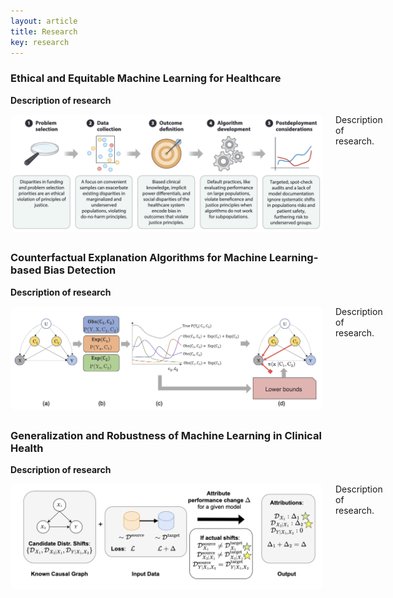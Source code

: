 ```yaml
---
layout: article
title: Research
key: research
---
```



<style>
  .publication {
    display: flex;
    margin-bottom: 30px;
  }

  .publication img {
    width: 500px;
    margin-right: 20px;
    border-radius: 10px;
  }

  .publication .text {
    flex: 1;
  }

  @media (max-width: 800px) {
    .publication {
      flex-direction: column;
    }

    .publication img {
      margin-right: 0;
      margin-bottom: 10px;
      border-radius: 10px;
    }
  }
</style>

<h3>Ethical and Equitable Machine Learning for Healthcare</h3>

<strong>Description of research </strong><br>

<div class="publication">
  <img src="assets/images/chen_annual_2021.png" alt="Publication Image 1" />
  <div class="text">
    Description of research.
  </div>
</div>


<h3>Counterfactual Explanation Algorithms for Machine Learning-based Bias Detection</h3>

<strong>Description of research </strong><br>

<div class="publication">
  <img src="assets/images/joshi_aaai_2024.png" alt="Publication Image 1" />
  <div class="text">
    Description of research.
  </div>
</div>

<h3>Generalization and Robustness of Machine Learning in Clinical Health</h3>

<strong>Description of research </strong><br>

<div class="publication">
  <img src="assets/images/zhang_icml_2023.png" alt="Publication Image 1" />
  <div class="text">
    Description of research.
  </div>
</div>